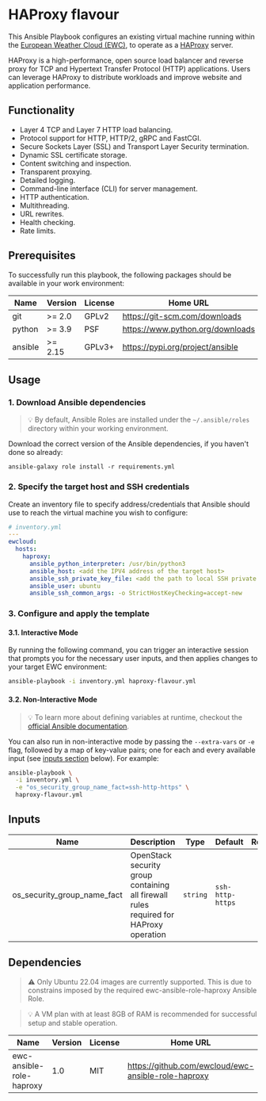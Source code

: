 # HAProxy flavour

This Ansible Playbook configures an existing virtual machine running
within the [European Weather Cloud (EWC)](https://europeanweather.cloud/), to operate as a [HAProxy](https://www.haproxy.org/) server.

HAProxy is a high-performance, open source load balancer and reverse proxy for TCP and Hypertext Transfer Protocol (HTTP) applications.
Users can leverage HAProxy to distribute workloads and improve website and application performance.

## Functionality

* Layer 4 TCP and Layer 7 HTTP load balancing.
* Protocol support for HTTP, HTTP/2, gRPC and FastCGI.
* Secure Sockets Layer (SSL) and Transport Layer Security termination.
* Dynamic SSL certificate storage.
* Content switching and inspection.
* Transparent proxying.
* Detailed logging.
* Command-line interface (CLI) for server management.
* HTTP authentication.
* Multithreading.
* URL rewrites.
* Health checking.
* Rate limits.

## Prerequisites

To successfully run this playbook, the following packages should be available in your work environment:

| Name | Version | License | Home URL |
|------|---------|----- |-----|
| git | >= 2.0 | GPLv2  | https://git-scm.com/downloads |
| python | >= 3.9   | PSF | https://www.python.org/downloads  |
| ansible |>= 2.15 |  GPLv3+ | https://pypi.org/project/ansible  |

## Usage

### 1. Download  Ansible dependencies
>💡 By default, Ansible Roles are installed under the `~/.ansible/roles` directory within your working environment.

Download the correct version of the Ansible dependencies, if you haven't done so already:

```
ansible-galaxy role install -r requirements.yml
```

### 2. Specify the target host and SSH credentials
Create an inventory file to specify address/credentials that Ansible should use
to reach the virtual machine you wish to configure:

```yaml
# inventory.yml
---
ewcloud:
  hosts:
    haproxy:
      ansible_python_interpreter: /usr/bin/python3
      ansible_host: <add the IPV4 address of the target host>
      ansible_ssh_private_key_file: <add the path to local SSH private key file>
      ansible_user: ubuntu
      ansible_ssh_common_args: -o StrictHostKeyChecking=accept-new
```

### 3. Configure and apply the template

#### 3.1. Interactive Mode

By running the following command, you can trigger an interactive session that
prompts you for the necessary user inputs, and then applies changes to your
target EWC environment:

```bash
ansible-playbook -i inventory.yml haproxy-flavour.yml
```

#### 3.2. Non-Interactive Mode

>💡 To learn more about defining variables at runtime, checkout the
[official Ansible documentation](https://docs.ansible.com/ansible/latest/playbook_guide/playbooks_variables.html).

You can also run in non-interactive mode by passing the
`--extra-vars` or `-e` flag, followed by a map of  key-value pairs; one for
each and every available input (see [inputs section](#inputs) below). For
example:

```bash
ansible-playbook \
  -i inventory.yml \
  -e "os_security_group_name_fact=ssh-http-https" \
  haproxy-flavour.yml
```

## Inputs

| Name | Description | Type | Default | Required |
|------|-------------|------|---------|:--------:|
| os_security_group_name_fact | OpenStack security group containing all firewall rules required for HAProxy operation | `string` | `ssh-http-https` | yes |

## Dependencies
> ⚠️ Only Ubuntu 22.04 images are currently supported.
This is due to constrains imposed by the required ewc-ansible-role-haproxy
Ansible Role.

> 💡 A VM plan with at least 8GB of RAM is recommended for successful setup and
stable operation.

| Name | Version | License | Home URL |
|------|---------|------|------|
| ewc-ansible-role-haproxy | 1.0 |  MIT | https://github.com/ewcloud/ewc-ansible-role-haproxy |
